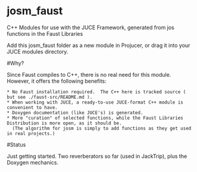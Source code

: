 # josm_faust
C++ Modules for use with the JUCE Framework, generated from jos functions in the Faust Libraries

Add this josm_faust folder as a new module in Projucer, or
drag it into your JUCE modules directory.

#Why?

Since Faust compiles to C++, there is no real need for this module.  However, it offers the following benefits:

    * No Faust installation required.  The C++ here is tracked source ( but see ./faust-src/README.md ).
    * When working with JUCE, a ready-to-use JUCE-format C++ module is convenient to have.
    * Doxygen documentation (like JUCE's) is generated.
    * More "curation" of selected functions, while the Faust Libraries Distribution is more open, as it should be.
      (The algorithm for josm is simply to add functions as they get used in real projects.)

#Status

Just getting started. Two reverberators so far (used in JackTrip), plus the Doxygen mechanics.
